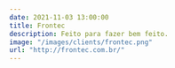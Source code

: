 ```yaml
---
date: 2021-11-03 13:00:00
title: Frontec
description: Feito para fazer bem feito.
image: "/images/clients/frontec.png"
url: "http://frontec.com.br/"
---
```

